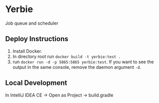 # Yerbie
Job queue and scheduler

## Deploy Instructions
1. Install Docker.
2. In directory root run `docker build -t yerbie:test .`
3. run `docker run -d -p 5865:5865 yerbie:test`.
   If you want to see the output in the same console, remove the daemon argument `-d`.


## Local Development
In IntelliJ IDEA CE -> Open as Project -> build.gradle
